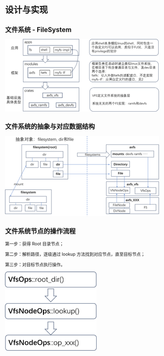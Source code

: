 # 设计与实现

## 文件系统 - FileSystem

<img src="./img/img6_10.png" alt="image-20230911151734593" style="zoom:50%;" />

## 文件系统的抽象与对应数据结构

<img src="./img/img6_11.png" alt="image-20230911151843644" style="zoom:50%;" />

## 文件系统节点的操作流程

第一步：获得 Root 目录节点；

第二步：解析路径，逐级通过 lookup 方法找到对应节点，直至目标节点；

第三步：对目标节点执行操作。

<img src="./img/img6_12.png" alt="image-20230911151956473" style="zoom:50%;" />
